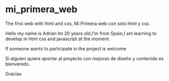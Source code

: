 # mi_primera_web
The first web with html and css, Mi Primera web con solo html y css 

Hello my name is Adrian Im 20 years old,I'm from Spain,I am learning to develop in html css and javascript at the moment.

If someone wants to participate in the project is welcome


Si alguien quiere aportar al proyecto con mejoras de diseño y contenido es bienvenido.

Gracias
